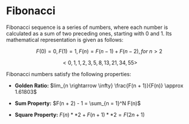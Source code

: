 # Fibonacci

Fibonacci sequence is a series of numbers, where each number is calculated as a sum of two preceding ones, starting with $0$ and $1$. Its mathematical representation is given as follows:

$$F(0) = 0, F(1) = 1, F(n) = F(n - 1) + F(n - 2), for \ n > 2$$

$$ <0, 1, 1, 2, 3, 5, 8, 13, 21, 34, 55>$$

Fibonacci numbers satisfy the following properties:

- **Golden Ratio:** $lim_{n \rightarrow \infty} \frac{F(n + 1)}{F(n)} \approx 1.61803$

- **Sum Property:** $F(n + 2) - 1 = \sum_{n = 1}^N F(n)$

- **Square Property:** $F(n)**2 + F(n + 1)**2 = F(2n + 1)$